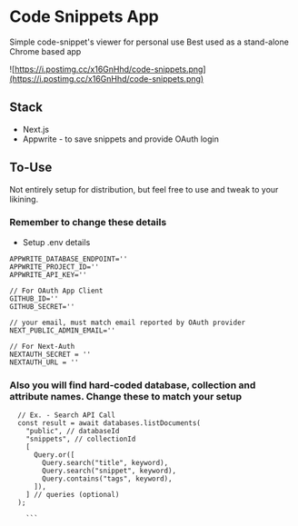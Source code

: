 # Code Snippets App

Simple code-snippet's viewer for personal use
Best used as a stand-alone Chrome based app 

![https://i.postimg.cc/x16GnHhd/code-snippets.png](https://i.postimg.cc/x16GnHhd/code-snippets.png)

## Stack
- Next.js
- Appwrite - to save snippets and provide OAuth login

## To-Use

Not entirely setup for distribution, but feel free to use and tweak to your likining.

### Remember to change these details

- Setup .env details

```
APPWRITE_DATABASE_ENDPOINT=''
APPWRITE_PROJECT_ID=''
APPWRITE_API_KEY=''

// For OAuth App Client
GITHUB_ID=''
GITHUB_SECRET=''

// your email, must match email reported by OAuth provider
NEXT_PUBLIC_ADMIN_EMAIL='' 

// For Next-Auth
NEXTAUTH_SECRET = ''
NEXTAUTH_URL = ''
```

### Also you will find hard-coded database, collection and attribute names. Change these to match your setup

```
  // Ex. - Search API Call
  const result = await databases.listDocuments(
    "public", // databaseId
    "snippets", // collectionId
    [
      Query.or([
        Query.search("title", keyword),
        Query.search("snippet", keyword),
        Query.contains("tags", keyword),
      ]),
    ] // queries (optional)
  );
    
    ```
